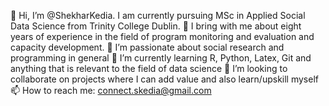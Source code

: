 👋 Hi, I’m @ShekharKedia. I am currently pursuing MSc in Applied Social Data Science from Trinity College Dublin.
💼 I bring with me about eight years of experience in the field of program monitoring and evaluation and capacity development.
👀 I’m passionate about social research and programming in general
🌱 I’m currently learning R, Python, Latex, Git and anything that is relevant to the field of data science
💞️ I’m looking to collaborate on projects where I can add value and also learn/upskill myself
📫 How to reach me: connect.skedia@gmail.com
